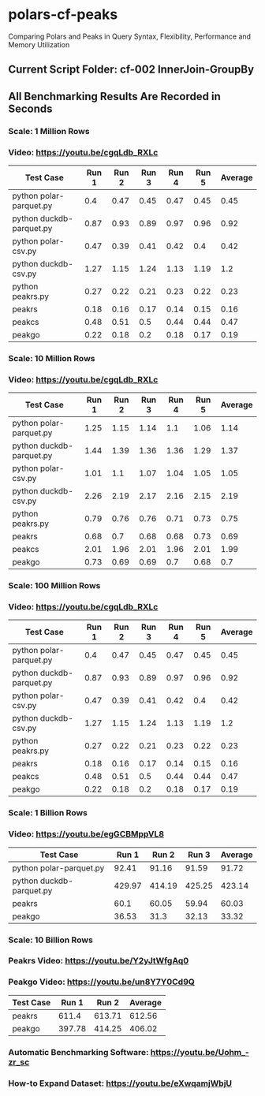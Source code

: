 # polars-cf-peaks
Comparing Polars and Peaks in Query Syntax, Flexibility, Performance and Memory Utilization

## Current Script Folder: cf-002 InnerJoin-GroupBy
## All Benchmarking Results Are Recorded in Seconds

### Scale: 1 Million Rows  
### Video: https://youtu.be/cgqLdb_RXLc

| Test Case | Run 1 | Run 2 | Run 3 | Run 4 | Run 5 | Average |
| --- | --- | --- | --- | --- | --- | --- |
| python polar-parquet.py | 0.4 | 0.47 | 0.45 | 0.47 | 0.45 | 0.45 |
| python duckdb-parquet.py | 0.87 | 0.93 | 0.89 | 0.97 | 0.96 | 0.92 |
| python polar-csv.py | 0.47 | 0.39 | 0.41 | 0.42 | 0.4 | 0.42 |
| python duckdb-csv.py | 1.27 | 1.15 | 1.24 | 1.13 | 1.19 | 1.2 |
| python peakrs.py | 0.27 | 0.22 | 0.21 | 0.23 | 0.22 | 0.23 |
| peakrs | 0.18 | 0.16 | 0.17 | 0.14 | 0.15 | 0.16 |
| peakcs | 0.48 | 0.51 | 0.5 | 0.44 | 0.44 | 0.47 |
| peakgo|  	0.22|  	0.18|  	0.2|  	0.18|  	0.17|  	0.19|

### Scale: 10 Million Rows
### Video: https://youtu.be/cgqLdb_RXLc

| Test Case | Run 1 | Run 2 | Run 3 | Run 4 | Run 5 | Average |
| --- | --- | --- | --- | --- | --- | --- |
| python polar-parquet.py | 1.25 | 1.15 | 1.14 | 1.1 | 1.06 | 1.14 |
| python duckdb-parquet.py | 1.44 | 1.39 | 1.36 | 1.36 | 1.29 | 1.37 |
| python polar-csv.py | 1.01 | 1.1 | 1.07 | 1.04 | 1.05 | 1.05 |
| python duckdb-csv.py | 2.26 | 2.19 | 2.17 | 2.16 | 2.15 | 2.19 |
| python peakrs.py | 0.79 | 0.76 | 0.76 | 0.71 | 0.73 | 0.75 |
| peakrs|  	0.68|  	0.7|  	0.68|  	0.68|  	0.73|  	0.69|
| peakcs|  	2.01|  	1.96|  	2.01|  	1.96|  	2.01|  	1.99|
| peakgo|  	0.73|  	0.69|  	0.69|  	0.7|  	0.68|  	0.7|

### Scale: 100 Million Rows
### Video: https://youtu.be/cgqLdb_RXLc

| Test Case | Run 1 | Run 2 | Run 3 | Run 4 | Run 5 | Average |
| --- | --- | --- | --- | --- | --- | --- |
| python polar-parquet.py | 0.4 | 0.47 | 0.45 | 0.47 | 0.45 | 0.45 |
| python duckdb-parquet.py | 0.87 | 0.93 | 0.89 | 0.97 | 0.96 | 0.92 |
| python polar-csv.py | 0.47 | 0.39 | 0.41 | 0.42 | 0.4 | 0.42 |
| python duckdb-csv.py | 1.27 | 1.15 | 1.24 | 1.13 | 1.19 | 1.2 |
| python peakrs.py | 0.27 | 0.22 | 0.21 | 0.23 | 0.22 | 0.23 |
| peakrs|  	0.18|  	0.16|  	0.17|  	0.14|  	0.15|  	0.16|
| peakcs|  	0.48|  	0.51|  	0.5|  	0.44|  	0.44|  	0.47|
| peakgo|  	0.22|  	0.18|  	0.2|  	0.18|  	0.17|  	0.19|

### Scale: 1 Billion Rows
### Video: https://youtu.be/egGCBMppVL8


| Test Case | Run 1 | Run 2 | Run 3 | Average |
| --- | --- | --- | --- | --- |
| python polar-parquet.py | 92.41 | 91.16 | 91.59 | 91.72 |
| python duckdb-parquet.py | 429.97 | 414.19 | 425.25 | 423.14 |
| peakrs|  	60.1|  	60.05|  	59.94|  	60.03|
| peakgo|  	36.53|  	31.3|  	32.13|  	33.32|

### Scale: 10 Billion Rows
### Peakrs Video: https://youtu.be/Y2yJtWfgAq0
### Peakgo Video: https://youtu.be/un8Y7Y0Cd9Q

| Test Case | Run 1 | Run 2 | Average |
|-----------|-------|-------|---------|
| peakrs    | 611.4 |613.71 | 612.56  |
| peakgo    |397.78 |414.25 | 406.02  |

### Automatic Benchmarking Software: https://youtu.be/Uohm_-zr_sc
### How-to Expand Dataset: https://youtu.be/eXwqamjWbjU


